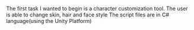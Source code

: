 The first task I wanted to begin is a character customization tool.
The user is able to change skin, hair and face style
The script files are in C# language(using the Unity Platform)
